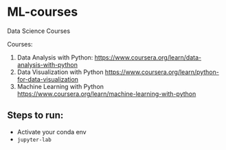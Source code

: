 # ML-courses
Data Science Courses

Courses:
1. Data Analysis with Python: https://www.coursera.org/learn/data-analysis-with-python 
2. Data Visualization with Python https://www.coursera.org/learn/python-for-data-visualization
3. Machine Learning with Python https://www.coursera.org/learn/machine-learning-with-python 



## Steps to run:
- Activate your conda env
- `jupyter-lab`
